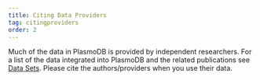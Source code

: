 ```yaml
---
title: Citing Data Providers
tag: citingproviders
order: 2
---
```

Much of the data in PlasmoDB is provided by independent researchers.  For a list of the data integrated into PlasmoDB and the related publications see <a href="app/search/dataset/AllDatasets/result" class="blue"> Data Sets</a>.  Please cite the authors/providers when you use their data. 

